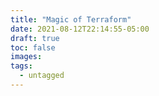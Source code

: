 ```yaml
---
title: "Magic of Terraform"
date: 2021-08-12T22:14:55-05:00
draft: true
toc: false
images:
tags: 
  - untagged
---
```


